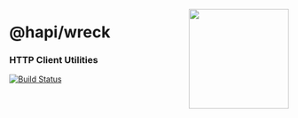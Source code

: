 <a href="http://hapijs.com"><img src="https://raw.githubusercontent.com/hapijs/assets/master/images/family.png" width="180px" align="right" /></a>

# @hapi/wreck

### HTTP Client Utilities

[![Build Status](https://secure.travis-ci.org/hapijs/wreck.svg)](http://travis-ci.org/hapijs/wreck)